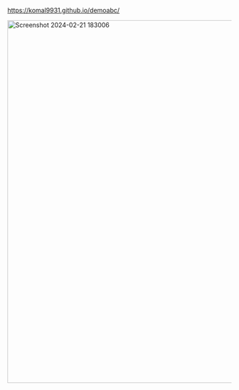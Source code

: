 https://komal9931.github.io/demoabc/

<img width="1647" height="814" alt="Screenshot 2024-02-21 183006" src="https://github.com/user-attachments/assets/47f1e1c7-a056-4976-9cf7-819335ce53a0" />
